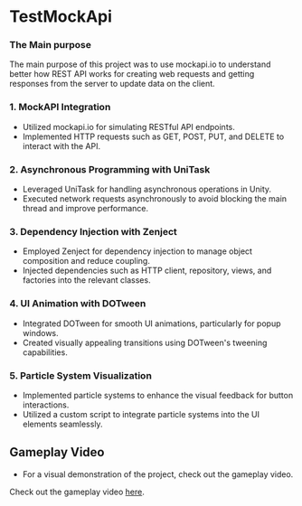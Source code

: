 # TestMockApi

### The Main purpose 
The main purpose of this project was to use mockapi.io to understand better how REST API works for creating web requests and getting responses from the server to update data on the client. 

### 1. MockAPI Integration
- Utilized mockapi.io for simulating RESTful API endpoints.
- Implemented HTTP requests such as GET, POST, PUT, and DELETE to interact with the API.

### 2. Asynchronous Programming with UniTask
- Leveraged UniTask for handling asynchronous operations in Unity.
- Executed network requests asynchronously to avoid blocking the main thread and improve performance.

### 3. Dependency Injection with Zenject
- Employed Zenject for dependency injection to manage object composition and reduce coupling.
- Injected dependencies such as HTTP client, repository, views, and factories into the relevant classes.

### 4. UI Animation with DOTween
- Integrated DOTween for smooth UI animations, particularly for popup windows.
- Created visually appealing transitions using DOTween's tweening capabilities.

### 5. Particle System Visualization
- Implemented particle systems to enhance the visual feedback for button interactions.
- Utilized a custom script to integrate particle systems into the UI elements seamlessly.

## Gameplay Video
- For a visual demonstration of the project, check out the gameplay video.

Check out the gameplay video [here](https://youtu.be/uiuP_gt0SGs).

